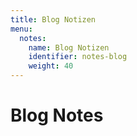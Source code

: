 ```yaml
---
title: Blog Notizen
menu:
  notes:
    name: Blog Notizen
    identifier: notes-blog
    weight: 40
---
```


# Blog Notes